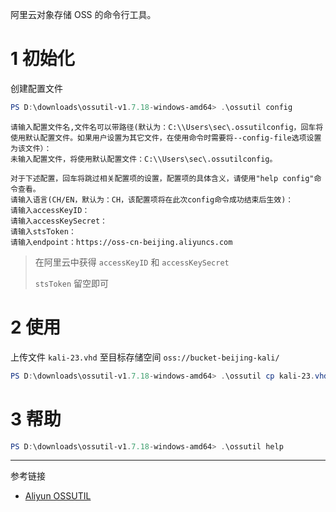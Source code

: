 阿里云对象存储 OSS 的命令行工具。

# 1 初始化

创建配置文件

```powershell
PS D:\downloads\ossutil-v1.7.18-windows-amd64> .\ossutil config
```

```
请输入配置文件名,文件名可以带路径(默认为：C:\\Users\sec\.ossutilconfig，回车将使用默认配置文件。如果用户设置为其它文件，在使用命令时需要将--config-file选项设置为该文件）：
未输入配置文件，将使用默认配置文件：C:\\Users\sec\.ossutilconfig。

对于下述配置，回车将跳过相关配置项的设置，配置项的具体含义，请使用"help config"命令查看。
请输入语言(CH/EN，默认为：CH，该配置项将在此次config命令成功结束后生效)：
请输入accessKeyID：
请输入accessKeySecret：
请输入stsToken：
请输入endpoint：https://oss-cn-beijing.aliyuncs.com
```

> 在阿里云中获得 `accessKeyID` 和 `accessKeySecret` 
>
>  `stsToken` 留空即可

# 2 使用

上传文件 `kali-23.vhd` 至目标存储空间 `oss://bucket-beijing-kali/` 

```powershell
PS D:\downloads\ossutil-v1.7.18-windows-amd64> .\ossutil cp kali-23.vhd oss://bucket-beijing-kali/ --endpoint oss-cn-beijing.aliyuncs.com
```

# 3 帮助

```powershell
PS D:\downloads\ossutil-v1.7.18-windows-amd64> .\ossutil help
```

---

参考链接

- [Aliyun OSSUTIL](https://github.com/aliyun/ossutil)
